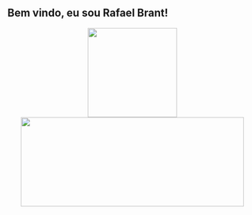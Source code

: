 ## Bem vindo, eu sou Rafael Brant!
<div align="center">
  <a href="https://github.com/rafaballerini">
  <img height="180em" src="https://github-readme-stats.vercel.app/api?username=RafaelBrantPr&show_icons=true&theme=city_lights&include_all_commits=true&count_private=true"/>
  <img height="180em" width="450em" src="https://github-readme-stats.vercel.app/api/top-langs/?username=RafaelBrantPr&layout=compact&langs_count=7&theme=city_lights"/>
</div>
<br>
